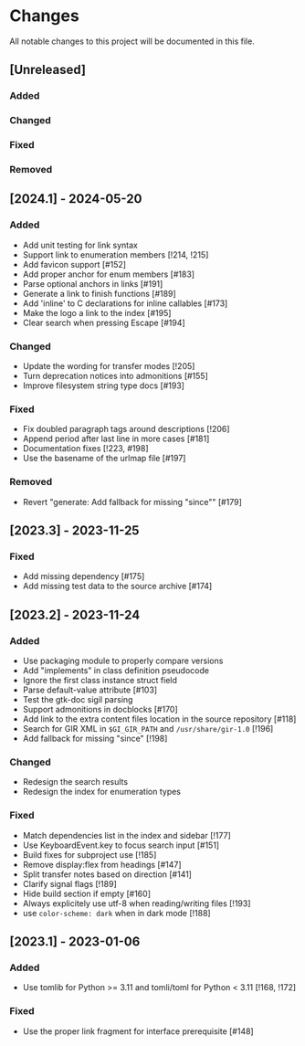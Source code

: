 # Changes

All notable changes to this project will be documented in this file.

## [Unreleased]

### Added

### Changed

### Fixed

### Removed

## [2024.1] - 2024-05-20

### Added

- Add unit testing for link syntax
- Support link to enumeration members [!214, !215]
- Add favicon support [#152]
- Add proper anchor for enum members [#183]
- Parse optional anchors in links [#191]
- Generate a link to finish functions [#189]
- Add 'inline' to C declarations for inline callables [#173]
- Make the logo a link to the index [#195]
- Clear search when pressing Escape [#194]

### Changed

- Update the wording for transfer modes [!205]
- Turn deprecation notices into admonitions [#155]
- Improve filesystem string type docs [#193]

### Fixed

- Fix doubled paragraph tags around descriptions [!206]
- Append period after last line in more cases [#181]
- Documentation fixes [!223, #198]
- Use the basename of the urlmap file [#197]

### Removed

- Revert "generate: Add fallback for missing "since"" [#179]

## [2023.3] - 2023-11-25

### Fixed

- Add missing dependency [#175]
- Add missing test data to the source archive [#174]

## [2023.2] - 2023-11-24

### Added

- Use packaging module to properly compare versions
- Add "implements" in class definition pseudocode
- Ignore the first class instance struct field
- Parse default-value attribute [#103]
- Test the gtk-doc sigil parsing
- Support admonitions in docblocks [#170]
- Add link to the extra content files location in the source repository [#118]
- Search for GIR XML in `$GI_GIR_PATH` and `/usr/share/gir-1.0` [!196]
- Add fallback for missing "since" [!198]

### Changed

- Redesign the search results
- Redesign the index for enumeration types

### Fixed

- Match dependencies list in the index and sidebar [!177]
- Use KeyboardEvent.key to focus search input [#151]
- Build fixes for subproject use [!185]
- Remove display:flex from headings [#147]
- Split transfer notes based on direction [#141]
- Clarify signal flags [!189]
- Hide build section if empty [#160]
- Always explicitely use utf-8 when reading/writing files [!193]
- use `color-scheme: dark` when in dark mode [!188]

## [2023.1] - 2023-01-06

### Added

- Use tomlib for Python >= 3.11 and tomli/toml for Python < 3.11 [!168, !172]

### Fixed

- Use the proper link fragment for interface prerequisite [#148]
